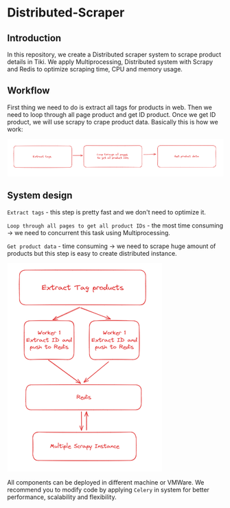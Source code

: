 # Distributed-Scraper

## Introduction
In this repository, we create a Distributed scraper system to scrape product details in Tiki. 
We apply Multiprocessing, Distributed system with Scrapy and Redis to optimize scraping time, CPU and memory usage.

## Workflow
First thing we need to do is extract all tags for products in web. Then we need to loop through all page product and get ID product. Once we get ID product, we will use scrapy to crape product data.
Basically this is how we work:

![alt text](https://github.com/VQHieu1012/Distributed-Scraper/blob/main/workflow.png)

## System design
`Extract tags` - this step is pretty fast and we don't need to optimize it. 

`Loop through all pages to get all product IDs` - the most time consuming -> we need to concurrent this task using Multiprocessing.

`Get product data` - time consuming -> we need to scrape huge amount of products but this step is easy to create distributed instance.

![alt text](https://github.com/VQHieu1012/Distributed-Scraper/blob/main/system.png)

All components can be deployed in different machine or VMWare. We recommend you to modify code by applying `Celery` in system for better performance, scalability and flexibility.
